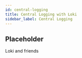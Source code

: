 ```yaml
---
id: central-logging
title: Central Logging with Loki
sidebar_label: Central Logging
---
```


## Placeholder

Loki and friends